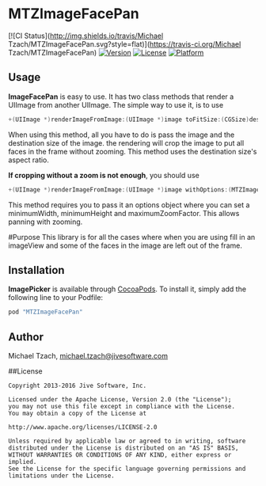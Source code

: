 # MTZImageFacePan

[![CI Status](http://img.shields.io/travis/Michael Tzach/MTZImageFacePan.svg?style=flat)](https://travis-ci.org/Michael Tzach/MTZImageFacePan)
[![Version](https://img.shields.io/cocoapods/v/MTZImageFacePan.svg?style=flat)](http://cocoapods.org/pods/MTZImageFacePan)
[![License](https://img.shields.io/cocoapods/l/MTZImageFacePan.svg?style=flat)](http://cocoapods.org/pods/MTZImageFacePan)
[![Platform](https://img.shields.io/cocoapods/p/MTZImageFacePan.svg?style=flat)](http://cocoapods.org/pods/MTZImageFacePan)

## Usage

**ImageFacePan** is easy to use. It has two class methods that render a UIImage from another UIImage.
The simple way to use it, is to use
```objectivec
+(UIImage *)renderImageFromImage:(UIImage *)image toFitSize:(CGSize)destinationSize;
```
When using this method, all you have to do is pass the image and the destination size of the image. the rendering will crop the image to put all faces in the frame without zooming. This method uses the destination size's aspect ratio.

**If cropping without a zoom is not enough**, you should use
```objectivec
+(UIImage *)renderImageFromImage:(UIImage *)image withOptions:(MTZImageFacePanOptions *)options;
```
This method requires you to pass it an options object where you can set a minimumWidth, minimumHeight and maximumZoomFactor. This allows panning with zooming.

#Purpose
This library is for all the cases where when you are using fill in an imageView and some of the faces in the image are left out of the frame.

## Installation

**ImagePicker** is available through [CocoaPods](http://cocoapods.org). To install
it, simply add the following line to your Podfile:

```ruby
pod "MTZImageFacePan"
```

## Author

Michael Tzach, michael.tzach@jivesoftware.com

##License

```
Copyright 2013-2016 Jive Software, Inc.

Licensed under the Apache License, Version 2.0 (the "License");
you may not use this file except in compliance with the License.
You may obtain a copy of the License at

http://www.apache.org/licenses/LICENSE-2.0

Unless required by applicable law or agreed to in writing, software
distributed under the License is distributed on an "AS IS" BASIS,
WITHOUT WARRANTIES OR CONDITIONS OF ANY KIND, either express or implied.
See the License for the specific language governing permissions and
limitations under the License.
```